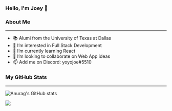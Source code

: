 ### Hello, I'm Joey 👋
### About Me
---
- 📚 Alumi from the University of Texas at Dallas
- 👀 I’m interested in Full Stack Development
- 🌱 I’m currently learning React
- 💞️ I’m looking to collaborate on Web App ideas
- 📫 Add me on Discord: yoyojoe#5510
### My GitHub Stats
---
![Anurag's GitHub stats](https://github-readme-stats.vercel.app/api?username=joeychrys&show_icons=true&theme=radical)
<p align='start'>
<img align="center" src="https://github-readme-stats.vercel.app/api/top-langs/?username=joeychrys&title_color=ffffff&text_color=c9cacc&icon_color=2bbc8a&bg_color=1d1f21" />
</p>
